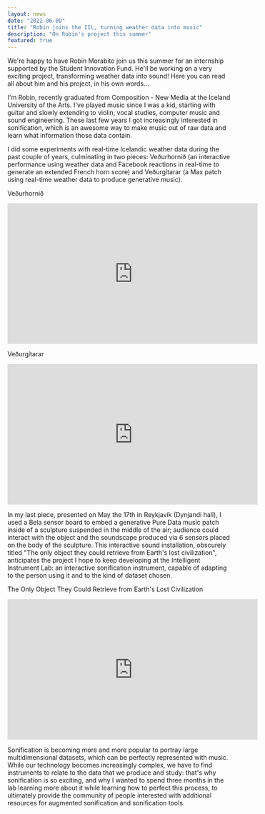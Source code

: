 ```yaml
---
layout: news
date: "2022-06-09"
title: "Robin joins the IIL, turning weather data into music"
description: "On Robin's project this summer"
featured: true
---
```


<script>
  import CaptionedImage from "../../components/Images/CaptionedImage.svelte"
</script>

We're happy to have Robin Morabito join us this summer for an internship supported by the Student Innovation Fund. He'll be working on a very exciting project, transforming weather data into sound! Here you can read all about him and his project, in his own words...

<CaptionedImage
  src="news/robin_device.jpeg"
  alt="A young man holding an unusual device. Yellow shelving system in the background."
  caption="Robin Morabito designed an interactive sonification instrument."/>

I'm Robin, recently graduated from Composition - New Media at the Iceland University of the Arts. I've played music since I was a kid, starting with guitar and slowly extending to violin, vocal studies, computer music and sound engineering. These last few years I got increasingly interested in sonification, which is an awesome way to make music out of raw data and learn what information those data contain. 

I did some experiments with real-time Icelandic weather data during the past couple of years, culminating in two pieces: Veðurhornið (an interactive performance using weather data and Facebook reactions in real-time to generate an extended French horn score) and Veðurgítarar (a Max patch using real-time weather data to produce generative music). 

Veðurhornið
<iframe width="560" height="315" src="https://www.youtube.com/embed/B3oXS7LfJ2I" title="YouTube video player" frameborder="0" allow="accelerometer; autoplay; clipboard-write; encrypted-media; gyroscope; picture-in-picture" allowfullscreen></iframe>

Veðurgítarar
<iframe width="560" height="315" src="https://www.youtube.com/watch?v=vr4iij3tnBw&t=9s" title="YouTube video player" frameborder="0" allow="accelerometer; autoplay; clipboard-write; encrypted-media; gyroscope; picture-in-picture" allowfullscreen></iframe>

In my last piece, presented on May the 17th in Reykjavík (Dynjandi hall), I used a Bela sensor board to embed a generative Pure Data music patch inside of a sculpture suspended in the middle of the air; audience could interact with the object and the soundscape produced via 6 sensors placed on the body of the sculpture. This interactive sound installation, obscurely titled "The only object they could retrieve from Earth's lost civilization", anticipates the project I hope to keep developing at the Intelligent Instrument Lab: an interactive sonification instrument, capable of adapting to the person using it and to the kind of dataset chosen. 

The Only Object They Could Retrieve from Earth's Lost Civilization
<iframe width="560" height="315" src="https://www.youtube.com/watch?v=nAro0fELOv8&t=8s" title="YouTube video player" frameborder="0" allow="accelerometer; autoplay; clipboard-write; encrypted-media; gyroscope; picture-in-picture" allowfullscreen></iframe>

Sonification is becoming more and more popular to portray large multidimensional datasets, which can be perfectly represented with music. While our technology becomes increasingly complex, we have to find instruments to relate to the data that we produce and study: that's why sonification is so exciting, and why I wanted to spend three months in the lab learning more about it while learning how to perfect this process, to ultimately provide the community of people interested with additional resources for augmented sonification and sonification tools.
